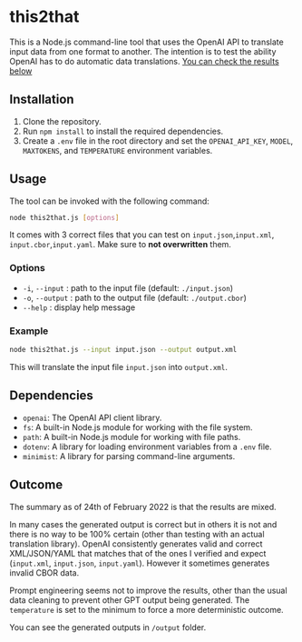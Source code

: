 # this2that

This is a Node.js command-line tool that uses the OpenAI API to translate input data from one format to another. The intention is to test the ability OpenAI has to do automatic data translations. [You can check the results below](#outcome)

## Installation

1. Clone the repository.
2. Run `npm install` to install the required dependencies.
3. Create a `.env` file in the root directory and set the `OPENAI_API_KEY`, `MODEL`, `MAXTOKENS`, and `TEMPERATURE` environment variables.

## Usage

The tool can be invoked with the following command:

```sh
node this2that.js [options]
```

It comes with 3 correct files that you can test on `input.json`,`input.xml`, `input.cbor`,`input.yaml`. Make sure to **not overwritten** them.

### Options

- `-i`, `--input` : path to the input file (default: `./input.json`)
- `-o`, `--output` : path to the output file (default: `./output.cbor`)
- `--help` : display help message

### Example

```sh
node this2that.js --input input.json --output output.xml
```

This will translate the input file `input.json` into `output.xml`.

## Dependencies

- `openai`: The OpenAI API client library.
- `fs`: A built-in Node.js module for working with the file system.
- `path`: A built-in Node.js module for working with file paths.
- `dotenv`: A library for loading environment variables from a `.env` file.
- `minimist`: A library for parsing command-line arguments.

## Outcome

The summary as of 24th of February 2022 is that the results are mixed.

In many cases the generated output is correct but in others it is not and there is no way to be 100% certain (other than testing with an actual translation library). OpenAI consistently generates valid and correct XML/JSON/YAML that matches that of the ones I verified and expect (`input.xml`, `input.json`, `input.yaml`). However it sometimes generates invalid CBOR data.

Prompt engineering seems not to improve the results, other than the usual data cleaning to prevent other GPT output being generated. The `temperature` is set to the minimum to force a more deterministic outcome.

You can see the generated outputs in `/output` folder.